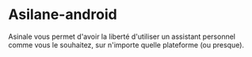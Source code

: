 Asilane-android
===============

Asinale vous permet d'avoir la liberté d'utiliser un assistant personnel comme vous le souhaitez, sur n'importe quelle plateforme (ou presque).
